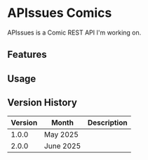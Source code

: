 # APIssues Comics

APIssues is a Comic REST API I'm working on.

## Features

## Usage

## Version History
| Version        | Month       | Description  |
| -------------  | ----------- | -----------  |
| 1.0.0          | May 2025    |              |
| 2.0.0          | June 2025   |              | 
